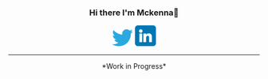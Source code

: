 <h3 align="center">
  Hi there I'm Mckenna👋
</h3>
<!-- Social Media Links -->
<p align="center">
  <!-- Twitter -->
  <a href="https://www.twitter.com/mckencodes"><img src="https://raw.githubusercontent.com/Mckenkoe/Mckenkoe/main/twitter.png" alt="icon | Twitter" width="42px"/></a>
  <!-- LinkedIn -->
  <a href="https://www.linkedin.com/in/mckenko"><img src="https://raw.githubusercontent.com/Mckenkoe/Mckenkoe/main/linkedin.png" alt="icon | Linkedin" width="42px"/></a>
</p>
<hr>
<p align="center"> *Work in Progress* </p>
<!--
**Mckenkoe/Mckenkoe** is a ✨ _special_ ✨ repository because its `README.md` (this file) appears on your GitHub profile.

Here are some ideas to get you started:

- 🔭 I’m currently working on ...
- 🌱 I’m currently learning ...
- 👯 I’m looking to collaborate on ...
- 🤔 I’m looking for help with ...
- 💬 Ask me about ...
- 📫 How to reach me: ...
- 😄 Pronouns: ...
- ⚡ Fun fact: ...
-->
